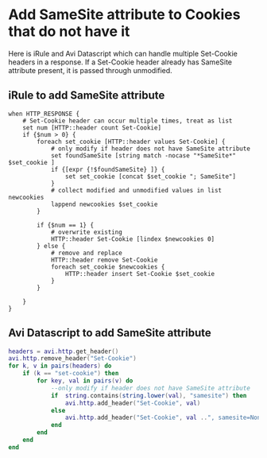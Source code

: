 # Add SameSite attribute to Cookies that do not have it

Here is iRule and Avi Datascript which can handle multiple Set-Cookie headers in a response.  If a Set-Cookie header already has SameSite attribute present, it is passed through unmodified.

## iRule to add SameSite attribute

```
when HTTP_RESPONSE {
    # Set-Cookie header can occur multiple times, treat as list
    set num [HTTP::header count Set-Cookie]
    if {$num > 0} {
        foreach set_cookie [HTTP::header values Set-Cookie] {
            # only modify if header does not have SameSite attribute
            set foundSameSite [string match -nocase "*SameSite*" $set_cookie ]
            if {[expr {!$foundSameSite} ]} {
                set set_cookie [concat $set_cookie "; SameSite"]
            }
            # collect modified and unmodified values in list newcookies
            lappend newcookies $set_cookie
        }

        if {$num == 1} {
            # overwrite existing
            HTTP::header Set-Cookie [lindex $newcookies 0]
        } else {
            # remove and replace
            HTTP::header remove Set-Cookie
            foreach set_cookie $newcookies {
                HTTP::header insert Set-Cookie $set_cookie
            }
        }
        
    }
}
```

## Avi Datascript to add SameSite attribute

```lua
headers = avi.http.get_header()
avi.http.remove_header("Set-Cookie")
for k, v in pairs(headers) do
	if (k == "set-cookie") then
		for key, val in pairs(v) do
			--only modify if header does not have SameSite attribute
			if	string.contains(string.lower(val), "samesite") then
				avi.http.add_header("Set-Cookie", val)
			else
				avi.http.add_header("Set-Cookie", val ..", samesite=None; secure;")
			end
		end
	end
end
```
